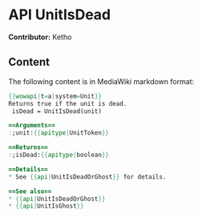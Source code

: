 # API UnitIsDead

**Contributor:** Ketho

## Content

The following content is in MediaWiki markdown format:

```mediawiki
{{wowapi|t=a|system=Unit}}
Returns true if the unit is dead.
 isDead = UnitIsDead(unit)

==Arguments==
:;unit:{{apitype|UnitToken}}

==Returns==
:;isDead:{{apitype|boolean}}

==Details==
* See {{api|UnitIsDeadOrGhost}} for details.

==See also==
* {{api|UnitIsDeadOrGhost}}
* {{api|UnitIsGhost}}
```